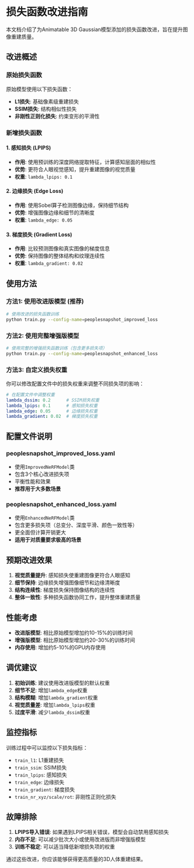 # 损失函数改进指南

本文档介绍了为Animatable 3D Gaussian模型添加的损失函数改进，旨在提升图像重建质量。

## 改进概述

### 原始损失函数
原始模型使用以下损失函数：
- **L1损失**: 基础像素级重建损失
- **SSIM损失**: 结构相似性损失
- **非刚性正则化损失**: 约束变形的平滑性

### 新增损失函数

#### 1. 感知损失 (LPIPS)
- **作用**: 使用预训练的深度网络提取特征，计算感知层面的相似性
- **优势**: 更符合人眼视觉感知，提升重建图像的视觉质量
- **权重**: `lambda_lpips: 0.1`

#### 2. 边缘损失 (Edge Loss)
- **作用**: 使用Sobel算子检测图像边缘，保持细节结构
- **优势**: 增强图像边缘和细节的清晰度
- **权重**: `lambda_edge: 0.05`

#### 3. 梯度损失 (Gradient Loss)
- **作用**: 比较预测图像和真实图像的梯度信息
- **优势**: 保持图像的整体结构和纹理连续性
- **权重**: `lambda_gradient: 0.02`

## 使用方法

### 方法1: 使用改进版模型 (推荐)
```bash
# 使用改进的损失函数训练
python train.py --config-name=peoplesnapshot_improved_loss
```

### 方法2: 使用完整增强版模型
```bash
# 使用完整的增强损失函数训练（包含更多损失项）
python train.py --config-name=peoplesnapshot_enhanced_loss
```

### 方法3: 自定义损失权重
你可以修改配置文件中的损失权重来调整不同损失项的影响：

```yaml
# 在配置文件中调整权重
lambda_dssim: 0.2      # SSIM损失权重
lambda_lpips: 0.1      # 感知损失权重
lambda_edge: 0.05      # 边缘损失权重
lambda_gradient: 0.02  # 梯度损失权重
```

## 配置文件说明

### peoplesnapshot_improved_loss.yaml
- 使用`ImprovedNeRFModel`类
- 包含3个核心改进损失项
- 平衡性能和效果
- **推荐用于大多数场景**

### peoplesnapshot_enhanced_loss.yaml
- 使用`EnhancedNeRFModel`类
- 包含更多损失项（总变分、深度平滑、颜色一致性等）
- 更全面但计算开销更大
- **适用于对质量要求极高的场景**

## 预期改进效果

1. **视觉质量提升**: 感知损失使重建图像更符合人眼感知
2. **细节保持**: 边缘损失增强图像细节和边缘清晰度
3. **结构连续性**: 梯度损失保持图像结构的连续性
4. **整体一致性**: 多种损失函数协同工作，提升整体重建质量

## 性能考虑

- **改进版模型**: 相比原始模型增加约10-15%的训练时间
- **增强版模型**: 相比原始模型增加约20-30%的训练时间
- **内存使用**: 增加约5-10%的GPU内存使用

## 调优建议

1. **初始训练**: 建议使用改进版模型的默认权重
2. **细节不足**: 增加`lambda_edge`权重
3. **结构模糊**: 增加`lambda_gradient`权重
4. **视觉质量差**: 增加`lambda_lpips`权重
5. **过度平滑**: 减少`lambda_dssim`权重

## 监控指标

训练过程中可以监控以下损失指标：
- `train_l1`: L1重建损失
- `train_ssim`: SSIM损失
- `train_lpips`: 感知损失
- `train_edge`: 边缘损失
- `train_gradient`: 梯度损失
- `train_nr_xyz/scale/rot`: 非刚性正则化损失

## 故障排除

1. **LPIPS导入错误**: 如果遇到LPIPS相关错误，模型会自动禁用感知损失
2. **内存不足**: 可以减少批次大小或使用改进版而非增强版模型
3. **训练不稳定**: 可以适当降低新增损失项的权重

通过这些改进，你应该能够获得更高质量的3D人体重建结果。